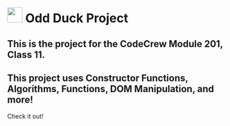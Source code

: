 # <img height="35" src="/odd-duck\misc_src\j221odxep5p01.gif"> Odd Duck Project

## This is the project for the CodeCrew Module 201, Class 11.

## This project uses Constructor Functions, Algorithms, Functions, DOM Manipulation, and more!

Check it out!